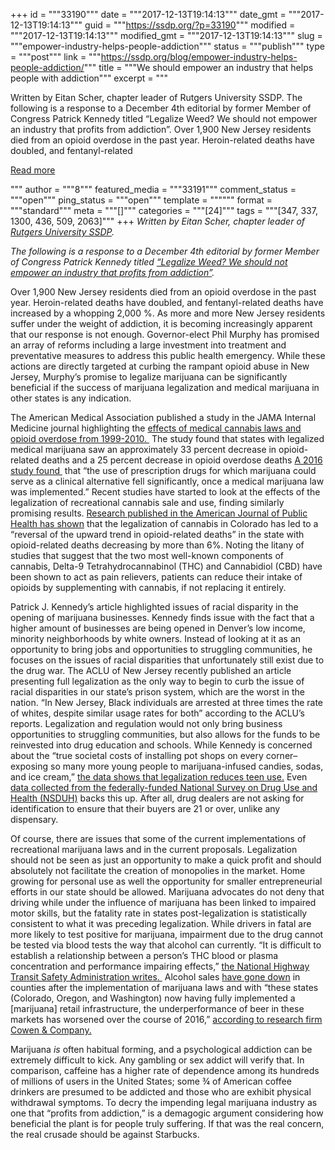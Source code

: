 +++
id = """33190"""
date = """2017-12-13T19:14:13"""
date_gmt = """2017-12-13T19:14:13"""
guid = """https://ssdp.org/?p=33190"""
modified = """2017-12-13T19:14:13"""
modified_gmt = """2017-12-13T19:14:13"""
slug = """empower-industry-helps-people-addiction"""
status = """publish"""
type = """post"""
link = """https://ssdp.org/blog/empower-industry-helps-people-addiction/"""
title = """We should empower an industry that helps people with addiction"""
excerpt = """<p>Written by Eitan Scher, chapter leader of Rutgers University SSDP. The following is a response to a December 4th editorial by former Member of Congress Patrick Kennedy titled “Legalize Weed? We should not empower an industry that profits from addiction”. Over 1,900 New Jersey residents died from an opioid overdose in the past year. Heroin-related deaths have doubled, and fentanyl-related</p>
<div class="h10"></div>
<p><a class="more-link2 flat" href="https://ssdp.org/blog/empower-industry-helps-people-addiction/">Read more</a></p>
"""
author = """8"""
featured_media = """33191"""
comment_status = """open"""
ping_status = """open"""
template = """"""
format = """standard"""
meta = """[]"""
categories = """[24]"""
tags = """[347, 337, 1300, 436, 509, 2063]"""
+++
<em><span style="font-weight: 400;">Written by Eitan Scher, chapter leader of <a href="https://ssdp.org/chapters/mid-atlantic/new-jersey/">Rutgers University SSDP</a>.</span></em>

<em>The following is a response to a December 4th editorial by former Member of Congress Patrick Kennedy titled <a href="http://www.nj.com/opinion/index.ssf/2017/12/legalize_weed_we_should_not_empower_an_industry_that_profits_from_addiction_opinion.html">“Legalize Weed? We should not empower an industry that profits from addiction”</a>.</em>

<span style="font-weight: 400;">Over 1,900 New Jersey residents died from an opioid overdose in the past year. </span>Heroin-related deaths have doubled, and fentanyl-related deaths have increased by a whopping 2,000 %.<span style="font-weight: 400;"> As more and more New Jersey residents suffer under the weight of addiction, it is becoming increasingly apparent that our response is not enough. Governor-elect Phil Murphy has promised an array of reforms including a large investment into treatment and preventative measures to address this public health emergency. While these actions are directly targeted at curbing the rampant opioid abuse in New Jersey, Murphy’s promise to legalize marijuana can be significantly beneficial if the success of marijuana legalization and medical marijuana in other states is any indication. </span>

<span style="font-weight: 400;">The American Medical Association published a study in the JAMA Internal Medicine journal highlighting the </span><a href="https://jamanetwork.com/journals/jamainternalmedicine/fullarticle/1898878"><span style="font-weight: 400;">effects of medical cannabis laws and opioid overdose from 1999-2010. </span></a><span style="font-weight: 400;"> The study found that states with legalized medical marijuana saw an approximately 33 percent decrease in opioid-related deaths and a 25 percent decrease in opioid overdose deaths </span><a href="https://www.healthaffairs.org/doi/abs/10.1377/hlthaff.2015.1661"><span style="font-weight: 400;">A 2016 study found </span></a><span style="font-weight: 400;"> that “the use of prescription drugs for which marijuana could serve as a clinical alternative fell significantly, once a medical marijuana law was implemented.” Recent studies have started to look at the effects of the legalization of recreational cannabis sale and use, finding similarly promising results. </span><a href="http://ajph.aphapublications.org/doi/full/10.2105/AJPH.2017.304059"><span style="font-weight: 400;">Research published in the American Journal of Public Health has shown</span></a><span style="font-weight: 400;"> that the legalization of cannabis in Colorado has led to a “reversal of the upward trend in opioid-related deaths” in the state with opioid-related deaths decreasing by more than 6%. Noting the litany of studies that suggest that the two most well-known components of cannabis, Delta-9 Tetrahydrocannabinol (THC) and Cannabidiol (CBD) have been shown to act as pain relievers, patients can reduce their intake of opioids by supplementing with cannabis, if not replacing it entirely.</span>

<span style="font-weight: 400;">Patrick J. Kennedy’s </span>article highlighted<span style="font-weight: 400;"> issues of racial disparity in the opening of marijuana businesses. Kennedy finds issue with the fact that a higher amount of businesses are being opened in Denver’s low income, minority neighborhoods by white owners. Instead of looking at it as an opportunity to bring jobs and opportunities to struggling communities, he focuses on the issues of racial disparities that unfortunately still exist due to the drug war. The ACLU of New Jersey recently published an article presenting full legalization as the only way to begin to curb the issue of racial disparities in our state’s prison system, which are the worst in the nation. “In New Jersey, Black individuals are arrested at three times the rate of whites, despite similar usage rates for both” according to the ACLU’s reports. Legalization and regulation would not only bring business opportunities to struggling communities, but also allows for the funds to be reinvested into drug education and schools. While Kennedy is concerned about the “true societal costs of installing pot shops on every corner&#8211;exposing so many more young people to marijuana-infused candies, sodas, and ice cream,” </span><a href="https://www.washingtonpost.com/news/wonk/wp/2016/12/21/one-of-the-greatest-fears-about-legalizing-marijuana-has-so-far-failed-to-happen/?utm_term=.d6fe8533522c"><span style="font-weight: 400;">the data shows that legalization reduces teen use.</span></a><span style="font-weight: 400;"> Even <a href="https://www.marijuanamoment.net/teen-marijuana-use-legalized-states-federal-data-says/">data collected from the federally-funded National Survey on Drug Use and Health (NSDUH)</a> backs this up. After all, drug dealers are not asking for identification to ensure that their buyers are 21 or over, unlike any dispensary. </span>

<span style="font-weight: 400;">Of course, there are issues that some of the current implementations of recreational marijuana laws and in the current proposals. Legalization should not be seen as just an opportunity to make a quick profit and should absolutely not facilitate the creation of monopolies in the market. Home growing for personal use as well the opportunity for smaller entrepreneurial efforts in our state should be allowed. Marijuana advocates do not deny that driving while under the influence of marijuana has been linked to impaired motor skills, but the fatality rate in states post-legalization is statistically consistent to what it was preceding legalization. While drivers in fatal are more likely to test positive for marijuana, impairment due to the drug cannot be tested via blood tests the way that alcohol can currently. “It is difficult to establish a relationship between a person&#8217;s THC blood or plasma concentration and performance impairing effects,” </span><a href="https://www.washingtonpost.com/news/wonk/wp/2016/10/13/heres-how-legal-pot-changed-colorado-and-washington/?utm_term=.26cc01ec4503"><span style="font-weight: 400;">the National Highway Transit Safety Administration writes. </span></a><span style="font-weight: 400;"> Alcohol sales </span><a href="https://papers.ssrn.com/sol3/papers.cfm?abstract_id=3063288"><span style="font-weight: 400;">have gone down</span></a><span style="font-weight: 400;"> in counties after the implementation of marijuana laws and with “these states (Colorado, Oregon, and Washington) now having fully implemented a [marijuana] retail infrastructure, the underperformance of beer in these markets has worsened over the course of 2016,” </span><a href="http://time.com/money/4592317/legal-marijuana-beer-sales/"><span style="font-weight: 400;">according to research firm Cowen &amp; Company.</span></a>

<span style="font-weight: 400;">Marijuana </span><i><span style="font-weight: 400;">is</span></i><span style="font-weight: 400;"> often habitual forming, and a psychological addiction can be extremely difficult to kick. Any gambling or sex addict will verify that. In comparison, caffeine has a higher rate of dependence among its hundreds of millions of users in the United States; some ¾ of American coffee drinkers are presumed to be addicted and those who are exhibit physical withdrawal symptoms. To decry the impending legal marijuana industry as one that “profits from addiction,” is a demagogic argument considering how beneficial the plant is for people truly suffering. If that was the real concern, the real crusade should be against Starbucks.</span>
